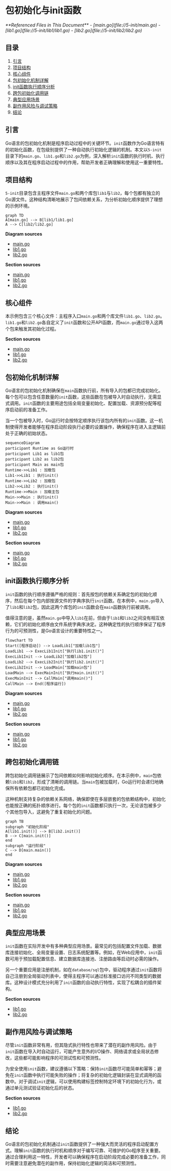 # 包初始化与init函数

<cite>
**Referenced Files in This Document**   
- [main.go](file://5-init/main.go)
- [lib1.go](file://5-init/lib1/lib1.go)
- [lib2.go](file://5-init/lib2/lib2.go)
</cite>

## 目录
1. [引言](#引言)
2. [项目结构](#项目结构)
3. [核心组件](#核心组件)
4. [包初始化机制详解](#包初始化机制详解)
5. [init函数执行顺序分析](#init函数执行顺序分析)
6. [跨包初始化调用链](#跨包初始化调用链)
7. [典型应用场景](#典型应用场景)
8. [副作用风险与调试策略](#副作用风险与调试策略)
9. [结论](#结论)

## 引言

Go语言的包初始化机制是程序启动过程中的关键环节。`init`函数作为Go语言特有的初始化函数，在包级别提供了一种自动执行初始化逻辑的机制。本文以`5-init`目录下的`main.go`、`lib1.go`和`lib2.go`为例，深入解析`init`函数的执行时机、执行顺序以及其在程序启动过程中的作用，帮助开发者正确理解和使用这一重要特性。

## 项目结构

`5-init`目录包含主程序文件`main.go`和两个库包`lib1`与`lib2`，每个包都有独立的Go源文件。这种结构清晰地展示了包间依赖关系，为分析初始化顺序提供了理想的示例环境。

```mermaid
graph TD
A[main.go] --> B[lib1/lib1.go]
A --> C[lib2/lib2.go]
```

**Diagram sources**
- [main.go](file://5-init/main.go)
- [lib1.go](file://5-init/lib1/lib1.go)
- [lib2.go](file://5-init/lib2/lib2.go)

**Section sources**
- [main.go](file://5-init/main.go)
- [lib1.go](file://5-init/lib1/lib1.go)
- [lib2.go](file://5-init/lib2/lib2.go)

## 核心组件

本示例包含三个核心文件：主程序入口`main.go`和两个库文件`lib1.go`、`lib2.go`。`lib1.go`和`lib2.go`各自定义了`init`函数和公开API函数，而`main.go`通过导入这两个包来触发其初始化过程。

**Section sources**
- [main.go](file://5-init/main.go)
- [lib1.go](file://5-init/lib1/lib1.go)
- [lib2.go](file://5-init/lib2/lib2.go)

## 包初始化机制详解

Go语言的包初始化机制确保在`main`函数执行前，所有导入的包都已完成初始化。每个包可以包含任意数量的`init`函数，这些函数在包被导入时自动执行，无需显式调用。`init`函数的主要用途包括全局变量初始化、配置加载、资源预分配等程序启动前的准备工作。

当一个包被导入时，Go运行时会按特定顺序执行该包内所有的`init`函数。这一机制使得开发者能够在程序启动阶段执行必要的设置操作，确保程序在进入主逻辑前处于正确的初始状态。

```mermaid
sequenceDiagram
participant Runtime as Go运行时
participant Lib1 as lib1包
participant Lib2 as lib2包
participant Main as main包
Runtime->>Lib1 : 加载包
Lib1->>Lib1 : 执行init()
Runtime->>Lib2 : 加载包
Lib2->>Lib2 : 执行init()
Runtime->>Main : 加载主包
Main->>Main : 执行init()
Main->>Main : 调用main()
```

**Diagram sources**
- [main.go](file://5-init/main.go)
- [lib1.go](file://5-init/lib1/lib1.go)
- [lib2.go](file://5-init/lib2/lib2.go)

**Section sources**
- [main.go](file://5-init/main.go#L1-L15)
- [lib1.go](file://5-init/lib1/lib1.go#L1-L12)
- [lib2.go](file://5-init/lib2/lib2.go#L1-L12)

## init函数执行顺序分析

`init`函数的执行顺序遵循严格的规则：首先按包的依赖关系确定包的初始化顺序，然后在每个包内部按源文件的字典序执行`init`函数。在本例中，`main.go`导入了`lib1`和`lib2`包，因此这两个库包的`init`函数会在`main`函数执行前被调用。

值得注意的是，虽然`main.go`中导入`lib1`在前，但由于`lib1`和`lib2`之间没有相互依赖，它们的初始化顺序由文件系统字典序决定。这种确定性的执行顺序保证了程序行为的可预测性，是Go语言设计的重要特性之一。

```mermaid
flowchart TD
Start([程序启动]) --> LoadLib1["加载lib1包"]
LoadLib1 --> ExecLib1Init["执行lib1.init()"]
ExecLib1Init --> LoadLib2["加载lib2包"]
LoadLib2 --> ExecLib2Init["执行lib2.init()"]
ExecLib2Init --> LoadMain["加载main包"]
LoadMain --> ExecMainInit["执行main.init()"]
ExecMainInit --> CallMain["调用main()"]
CallMain --> End([程序运行])
```

**Diagram sources**
- [main.go](file://5-init/main.go#L1-L15)
- [lib1.go](file://5-init/lib1/lib1.go#L9-L11)
- [lib2.go](file://5-init/lib2/lib2.go#L9-L11)

**Section sources**
- [main.go](file://5-init/main.go#L1-L15)
- [lib1.go](file://5-init/lib1/lib1.go#L9-L11)
- [lib2.go](file://5-init/lib2/lib2.go#L9-L11)

## 跨包初始化调用链

跨包初始化调用链展示了包间依赖如何影响初始化顺序。在本示例中，`main`包依赖`lib1`和`lib2`，形成了清晰的调用链。当`main`包被加载时，Go运行时会递归地确保所有依赖包都已初始化完成。

这种机制支持复杂的依赖关系网络，确保即使在多层嵌套的包依赖结构中，初始化也能按正确的拓扑顺序进行。每个包的`init`函数都只执行一次，无论该包被多少个其他包导入，这避免了重复初始化的问题。

```mermaid
graph TB
subgraph "初始化阶段"
A[lib1.init()] --> B[lib2.init()]
B --> C[main.init()]
end
subgraph "运行阶段"
C --> D[main.main()]
end
```

**Diagram sources**
- [main.go](file://5-init/main.go)
- [lib1.go](file://5-init/lib1/lib1.go)
- [lib2.go](file://5-init/lib2/lib2.go)

**Section sources**
- [main.go](file://5-init/main.go)
- [lib1.go](file://5-init/lib1/lib1.go)
- [lib2.go](file://5-init/lib2/lib2.go)

## 典型应用场景

`init`函数在实际开发中有多种典型应用场景。最常见的包括配置文件加载、数据库连接初始化、全局变量设置、日志系统配置等。例如，在Web应用中，`init`函数可用于预加载配置信息、建立数据库连接池、注册路由等启动时必需的操作。

另一个重要应用是注册机制，如在`database/sql`包中，驱动程序通过`init`函数将自己注册到全局驱动列表中，使得主程序可以通过标准接口访问不同类型的数据库。这种设计模式充分利用了`init`函数的自动执行特性，实现了松耦合的插件架构。

**Section sources**
- [lib1.go](file://5-init/lib1/lib1.go#L9-L11)
- [lib2.go](file://5-init/lib2/lib2.go#L9-L11)

## 副作用风险与调试策略

尽管`init`函数非常有用，但其隐式执行特性也带来了潜在的副作用风险。由于`init`函数在导入时自动运行，可能产生意外的I/O操作、网络请求或全局状态修改，这些都可能影响程序的可测试性和可预测性。

为安全使用`init`函数，建议遵循以下策略：保持`init`函数尽可能简单和幂等；避免在`init`函数中执行可能失败的操作；将复杂的初始化逻辑封装在显式调用的函数中。对于调试`init`逻辑，可以使用构建标签控制特定环境下的初始化行为，或通过单元测试验证初始化后的状态。

**Section sources**
- [lib1.go](file://5-init/lib1/lib1.go#L9-L11)
- [lib2.go](file://5-init/lib2/lib2.go#L9-L11)

## 结论

Go语言的包初始化机制通过`init`函数提供了一种强大而灵活的程序启动配置方式。理解`init`函数的执行时机和顺序对于编写可靠、可维护的Go程序至关重要。通过合理利用这一特性，开发者可以确保程序在启动阶段完成必要的准备工作，同时需要注意避免潜在的副作用，保持初始化逻辑的简洁和可预测性。
